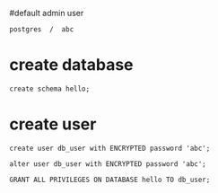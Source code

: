 

#default admin user

    postgres  /  abc
	
# create database

	create schema hello;

# create user

	create user db_user with ENCRYPTED password 'abc'; 

	alter user db_user with ENCRYPTED password 'abc'; 

	GRANT ALL PRIVILEGES ON DATABASE hello TO db_user;
	